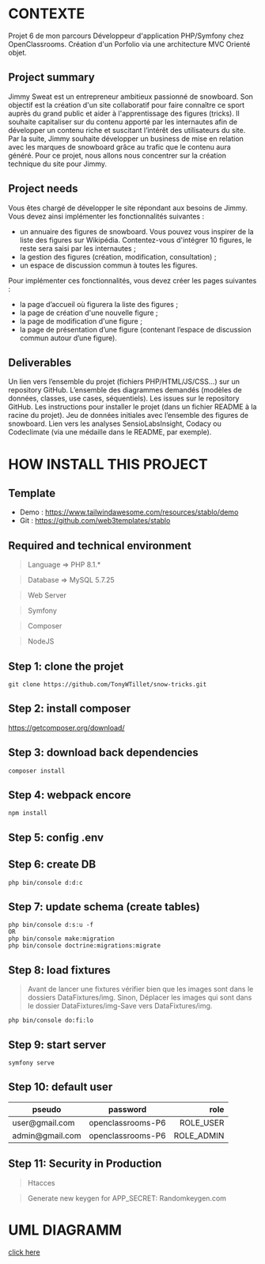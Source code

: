 
# CONTEXTE
Projet 6 de mon parcours Développeur d'application PHP/Symfony chez OpenClassrooms.
Création d'un Porfolio via une architecture MVC Orienté objet.

## Project summary
Jimmy Sweat est un entrepreneur ambitieux passionné de snowboard. Son objectif est la création d'un site collaboratif pour faire connaître ce sport auprès du grand public et aider à l'apprentissage des figures (tricks).
Il souhaite capitaliser sur du contenu apporté par les internautes afin de développer un contenu riche et suscitant l’intérêt des utilisateurs du site. Par la suite, Jimmy souhaite développer un business de mise en relation avec les marques de snowboard grâce au trafic que le contenu aura généré.
Pour ce projet, nous allons nous concentrer sur la création technique du site pour Jimmy.

## Project needs
Vous êtes chargé de développer le site répondant aux besoins de Jimmy. Vous devez ainsi implémenter les fonctionnalités suivantes : 

- un annuaire des figures de snowboard. Vous pouvez vous inspirer de la liste des figures sur Wikipédia. Contentez-vous d'intégrer 10 figures, le reste sera saisi par les internautes ;
- la gestion des figures (création, modification, consultation) ;
- un espace de discussion commun à toutes les figures.

Pour implémenter ces fonctionnalités, vous devez créer les pages suivantes :
- la page d’accueil où figurera la liste des figures ; 
- la page de création d'une nouvelle figure ;
- la page de modification d'une figure ;
- la page de présentation d’une figure (contenant l’espace de discussion commun autour d’une figure).

## Deliverables
Un lien vers l’ensemble du projet (fichiers PHP/HTML/JS/CSS…) sur un repository GitHub.
L’ensemble des diagrammes demandés (modèles de données, classes, use cases, séquentiels).
Les issues sur le repository GitHub.
Les instructions pour installer le projet (dans un fichier README à la racine du projet).
Jeu de données initiales avec l’ensemble des figures de snowboard.
Lien vers les analyses SensioLabsInsight, Codacy ou Codeclimate (via une médaille dans le README, par exemple).

# HOW INSTALL THIS PROJECT 

## Template
- Demo : https://www.tailwindawesome.com/resources/stablo/demo
- Git : https://github.com/web3templates/stablo

## Required and technical environment
> Language => PHP 8.1.*

> Database => MySQL 5.7.25

> Web Server 

> Symfony 

> Composer 

> NodeJS 


## Step 1: clone the projet
    git clone https://github.com/TonyWTillet/snow-tricks.git

## Step 2: install composer
https://getcomposer.org/download/

## Step 3: download back dependencies 
    composer install

## Step 4: webpack encore
    npm install

## Step 5: config .env

## Step 6: create DB
    php bin/console d:d:c

## Step 7: update schema (create tables)
    php bin/console d:s:u -f
    OR
    php bin/console make:migration
    php bin/console doctrine:migrations:migrate

## Step 8: load fixtures
> Avant de lancer une fixtures vérifier bien que les images sont dans le dossiers DataFixtures/img. Sinon, Déplacer les images qui sont dans le dossier DataFixtures/img-Save vers DataFixtures/img.

    php bin/console do:fi:lo  

## Step 9: start server
    symfony serve

## Step 10: default user
<table>
    <thead>
        <tr>
            <th>pseudo</th>
            <th align="center">password</th>
            <th align="right">role</th>
        </tr>
    </thead>
    <tbody>
        <tr>
            <td>user@gmail.com</td>
            <td align="center">openclassrooms-P6</td>
            <td align="right">ROLE_USER</td>
        </tr>
        <tr>
            <td>admin@gmail.com</td>
            <td align="center">openclassrooms-P6</td>
            <td align="right">ROLE_ADMIN</td>
        </tr>
    </tbody>
</table>

## Step 11: Security in Production
> Htacces

> Generate new keygen for APP_SECRET:
Randomkeygen.com

# UML DIAGRAMM
<a href="public/diagrammes">click here</a>
